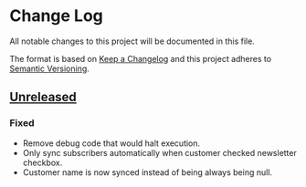 # Change Log
All notable changes to this project will be documented in this file.

The format is based on [Keep a Changelog](http://keepachangelog.com/) 
and this project adheres to [Semantic Versioning](http://semver.org/).

## [Unreleased]
### Fixed
- Remove debug code that would halt execution.
- Only sync subscribers automatically when customer checked newsletter checkbox.
- Customer name is now synced instead of being always being null.


[Unreleased]: https://github.com/mailrelay/magento/compare/v1.2.2...HEAD
